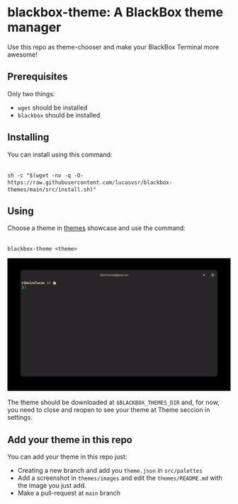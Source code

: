 # blackbox-theme: A BlackBox theme manager
Use this repo as theme-chooser and make your BlackBox Terminal more awesome!

## Prerequisites
Only two things:

- `wget` should be installed
- `blackbox` should be installed

## Installing
You can install using this command:
```console

sh -c "$(wget -nv -q -O- https://raw.githubusercontent.com/lucasvsr/blackbox-themes/main/src/install.sh)"

```

## Using
Choose a theme in [themes](themes/README.md) showcase and use the command:
```console

blackbox-theme <theme>

```

![command](src/utils/gifs/command.gif)

The theme should be downloaded at `$BLACKBOX_THEMES_DIR` and, for now, you need to close and reopen to see your theme at Theme seccion in settings.

## Add your theme in this repo
You can add your theme in this repo just:

- Creating a new branch and add you `theme.json` in `src/palettes`
- Add a screenshot in  `themes/images` and edit the `themes/README.md` with the image you just add.
- Make a pull-request at `main` branch
